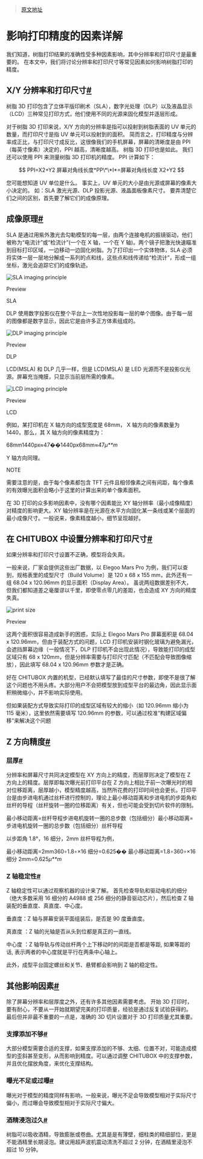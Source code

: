 > [原文地址](https://www.chitubox.com/zh-Hans/academy/advanced/a-detailed-analysis-of-the-factors-affecting-printing-accuracy)

# 影响打印精度的因素详解

我们知道，树脂打印结果的准确性受多种因素影响，其中分辨率和打印尺寸是最重要的。 在本文中，我们将讨论分辨率和打印尺寸等常见因素如何影响树脂打印的精度。

## X/Y 分辨率和打印尺寸[#](https://www.chitubox.com/zh-Hans/academy/advanced/a-detailed-analysis-of-the-factors-affecting-printing-accuracy#xy-分辨率和打印尺寸)

树脂 3D 打印包含了立体平版印刷术（SLA），数字光处理（DLP）以及液晶显示（LCD）三种常见打印方式，他们使用不同的光源来固化模型并逐层形成。

对于树脂 3D 打印来说，X/Y 方向的分辨率是指可以投射到树脂表面的 UV 单元的数量，而打印尺寸是指 UV 单元可以投射到的面积。 简而言之，打印精度与分辨率成正比，与打印尺寸成反比，这很像我们的手机屏幕，屏幕的清晰度是由 PPI（每英寸像素）决定的，PPI 越高，清晰度越高。 树脂 3D 打印也是如此。 我们还可以使用 PPI 来测量树脂 3D 打印机的精度。 PPI 计算如下：

$$
PPI=X2+Y2 屏幕对角线长度*PP\*\*I*=屏幕对角线长度 X2+Y2
$$

您可能想知道 UV 单位是什么。 事实上，UV 单元的大小是由光源或屏幕的像素大小决定的。 如：SLA 激光光源、DLP 投影光源、液晶面板像素尺寸。 要弄清楚它们之间的区别，首先要了解它们的成像原理。

## 成像原理[#](https://www.chitubox.com/zh-Hans/academy/advanced/a-detailed-analysis-of-the-factors-affecting-printing-accuracy#成像原理)

SLA 是通过用紫外激光去勾勒模型的每一层，由两个连接电机的振镜驱动，他们被称为“电流计”或“检流计”(一个在 X 轴，一个在 Y 轴)。两个镜子把激光快速瞄准到目标打印区域，一边移动一边固化树脂。为了打印出一个实体物体，SLA 必须将实体一层一层地分解成一系列的点和线，这些点和线传递给“检流计”，形成一组坐标，激光会追踪它们的成像轨迹。

![SLA imaging principle](https://www.chitubox.com/zh-Hans/academy/images/docs/advanced/a-detailed-analysis-of-the-factors-affecting-printing-accuracy/sla-imaging-principle.png)

Preview

SLA

DLP 使用数字投影仪在整个平台上一次性地投影每一层的单个图像。由于每一层的图像都是数字显示，因此它是由许多正方体素组成的。

![DLP imaging principle](https://www.chitubox.com/zh-Hans/academy/images/docs/advanced/a-detailed-analysis-of-the-factors-affecting-printing-accuracy/dlp-imaging-principle.png)

Preview

DLP

LCD(MSLA) 和 DLP 几乎一样，但是 LCD(MSLA) 是 LED 光源而不是投影仪光源。屏幕充当掩膜，只显示当前层所需的像素。

![LCD imaging principle](https://www.chitubox.com/zh-Hans/academy/images/docs/advanced/a-detailed-analysis-of-the-factors-affecting-printing-accuracy/lcd-imaging-principle.png)

Preview

LCD

例如，某打印机在 X 轴方向的成型宽度是 68mm， X 轴方向的像素数量为 1440，那么，其 X 轴方向的像素精度为：

68mm1440px≈47��1440px68mm≈47*μ\*\*m*

Y 轴方向同理。

NOTE

需要注意的是，由于每个像素都包含 TFT 元件且相邻像素之间有间距，每个像素的有效曝光面积会略小于这里的计算出来的单个像素面积。

在 3D 打印的众多影响因素中，没有哪个因素能比 XY 轴分辨率（最小成像精度）对精度的影响更大。XY 轴分辨率是在光源在水平方向固化某一条线或某个层面的最小成像尺寸。一般说来，像素精度越小，细节呈现越好。

## 在 CHITUBOX 中设置分辨率和打印尺寸[#](https://www.chitubox.com/zh-Hans/academy/advanced/a-detailed-analysis-of-the-factors-affecting-printing-accuracy#在-chitubox-中设置分辨率和打印尺寸)

如果分辨率和打印尺寸设置不正确，模型将会失真。

一般来说，厂家会提供这些出厂数据，以 Elegoo Mars Pro 为例，我们可以查到，规格表里的成型尺寸（Build Volume）是 120 x 68 x 155 mm，此外还有一组 68.04 x 120.96mm 的显示面积（Display Area）。 虽说两组数据差别不大，但我们都知道差之毫厘谬以千里，即使零点零几的差距，也会造成 XY 方向的精度失真。

![print size](https://www.chitubox.com/zh-Hans/academy/images/docs/advanced/a-detailed-analysis-of-the-factors-affecting-printing-accuracy/print-size.png)

Preview

这两个面积很容易造成新手的困惑，实际上 Elegoo Mars Pro 屏幕面积是 68.04 x 120.96mm，但由于装配方式的问题，LCD 打印机安装时钢化玻璃为避免漏光，会遮挡屏幕边缘（一般情况下，DLP 打印机不会出现此情况），导致能打印的成型区域只有 68 x 120mm，但是分辨率需要与打印尺寸匹配（不匹配会导致图像缩放），因此填写 68.04 x 120.96mm 参数才是正确。

好在 CHITUBOX 内置的机型，已经默认填写了最佳的尺寸参数，即使不是很了解这个问题也不用头疼。大部分用户不会把模型放到成型平台的最边角，因此显示面积稍微缩小，并不影响实际使用。

但如果装配方式导致实际打印的成型区域有较大的缩小（如 120.96mm 缩小为 115 毫米），这里依然需要填写 120.96mm 的参数，可以通过校准“构建区域偏移”来解决这个问题

## Z 方向精度[#](https://www.chitubox.com/zh-Hans/academy/advanced/a-detailed-analysis-of-the-factors-affecting-printing-accuracy#z-方向精度)

### 层厚[#](https://www.chitubox.com/zh-Hans/academy/advanced/a-detailed-analysis-of-the-factors-affecting-printing-accuracy#层厚)

分辨率和屏幕尺寸共同决定模型在 XY 方向上的精度，而层厚则决定了模型在 Z 方向上的精度。层厚即每次曝光前打印平台在 Z 方向上相比于前一次曝光时的相对位移距离，层厚越小，模型精度越高，当然所花费的打印时间也会更长。打印平台是由步进电机通过丝杆进行控制的，理论上最小移动距离和步进电机的步距角和丝杆的导程（丝杆旋转一圈的位移距离）有关，但也可能会受到切片软件的限制。

最小移动距离=丝杆导程步进电机旋转一圈的总步数（包括细分）最小移动距离=步进电机旋转一圈的总步数（包括细分）丝杆导程

以步距角 1.8°，16 细分，2mm 丝杆导程为例，

最小移动距离=2mm360∘1.8∘×16 细分=0.625�� 最小移动距离=1.8∘360∘×16 细分 2mm=0.625*μ\*\*m*

### Z 轴稳定性[#](https://www.chitubox.com/zh-Hans/academy/advanced/a-detailed-analysis-of-the-factors-affecting-printing-accuracy#z-轴稳定性)

Z 轴稳定性可以通过观察机器的设计来了解。 首先检查导轨和驱动电机的细分（绝大多数采用 16 细分的 A4988 或 256 细分的静音驱动芯片），然后检查 Z 轴装配的垂直度、真直度、中心度。

垂直度：Z 轴与屏幕安装平面组装后，是否是 90 度垂直度。

真直度 ：Z 轴的光轴是否从头到位都是真正的一直线。

中心度 ：Z 轴导轨与传动丝杆两个上下移动时的间距是否都是等距, 如果等距的话, 表示两者的中心度就是平行在两条中心轴上。

此外，成型平台固定螺丝和关节、悬臂都会影响到 Z 轴的稳定性。

## 其他影响因素[#](https://www.chitubox.com/zh-Hans/academy/advanced/a-detailed-analysis-of-the-factors-affecting-printing-accuracy#其他影响因素)

除了屏幕分辨率和层厚度之外，还有许多其他因素需要考虑。 开始 3D 打印时，要有耐心，不要从一开始就期望完美的打印质量，经验是通过反复试验获得的。 最后但并非最不重要的一点是，准确的 3D 切片设置对于 3D 打印质量尤其重要。

### 支撑添加不够[#](https://www.chitubox.com/zh-Hans/academy/advanced/a-detailed-analysis-of-the-factors-affecting-printing-accuracy#支撑添加不够)

大部分模型需要合适的支撑，如果支撑添加的不够、太细、位置不对，可能造成模型的歪斜甚至变形，从而影响到精度。可以通过调整 CHITUBOX 中的支撑参数，并且优化摆放角度，来优化支撑结构。

### 曝光不足或过曝[#](https://www.chitubox.com/zh-Hans/academy/advanced/a-detailed-analysis-of-the-factors-affecting-printing-accuracy#曝光不足或过曝)

曝光对于模型的精度同样有影响，一般来说，曝光不足会导致模型相对于实际尺寸偏小，而过曝会导致模型相对于实际尺寸偏大。

### 酒精浸泡过久[#](https://www.chitubox.com/zh-Hans/academy/advanced/a-detailed-analysis-of-the-factors-affecting-printing-accuracy#酒精浸泡过久)

树脂可以吸收酒精，导致膨胀或卷曲。尤其是是有薄壁，细柱类的精细部位，更是不能酒精里长期浸泡。建议用超声波机震动清洗不超过 2 分钟，在酒精里浸泡不超过 10 分钟。
